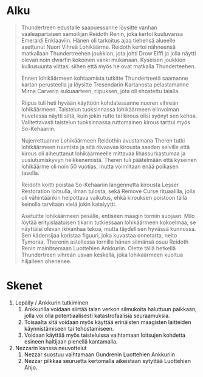 # Alku
> Thundertreen edustalle saapuessanne löysitte vanhan vaaleapartaisen samoilijan Reidoth Renin, joka kertoi kuuluvansa Emeraldi Enklaaviin. Hänen oli tarkoitus ajaa tiehensä alueelle asettunut Nuori Vihreä Lohikäärme. Reidoth kertoi nähneensä matkallaan Thundertreehen joukkion, jota johti Drow Elffi ja jolla näytti olevan noin dwarfin kokoinen vanki mukanaan. Kyseisen joukkion kulkusuunta viittasi siihen että myös he ovat matkalla Thunderteehen.  
> 
> Ennen lohikäärmeen kohtaamista tutkitte Thundertreetä saamanne kartan perusteella ja löysitte Tresendarin Kartanosta pelastamanne Mirna Carverin sukuaarteen, riipuksen, jota oli ehostettu taialla. 
> 
> Riipus tuli heti hyvään käyttöön kohdatessanne nuoren vihreän lohikäärmeen. Taistelun tuoksinnassa lohikäärmeen elinvoiman huvetessa näytti siltä, kuin jokin rutto tai kirous olisi syönyt sen kehoa. Valitettavasti taistelun tuoksinnassa ruttomainen kirous tarttui myös So-Kehaariin. 
> 
> Nujerrettuanne Lohikäärmeen Reidothin avustamana Theren tutki lohikäärmeen ruumista ja sitä riivaavaa kirousta saaden selville että kirous oli aiheuttanut lohikäärmeelle mittavaa lihassurkastumaa ja uusiutumiskyvyn heikkenemistä. Theren tuli päätelmään että kyseinen lohikäärme oli noin 50 vuotias, mutta voimiltaan enää poikasen tasolla.
> 
> Reidoth koitti poistaa So-Kehaariin langennutta kirousta Lesser Restoration loitsulla, ilman tulosta, sekä Remove Curse rituaalilla, jolla oli vähintäänkin helpottava vaikutus, ehkä kirouksen poistoon tällä keinolla tarvitaan vielä jokin katalyytti.
> 
> Asetuitte lohikäärmeen pesälle, entiseen maagin torniin suojaan. Milo löytää erityislaatuisen tikarin tutkiessaan lohikäärmeen kokoelmaa, se näyttäisi olevan ikivanhaa tekoa, mutta täydellisen hyvässä kunnossa. Sen kädensijaa koristaa figuuri, joka kuvastaa onnetarta, neito Tymoraa. Therenin astellessa tornille hänen silmänsä osuu Reidoth Renin mainitsemaan Luottehien Ankkuriin. Olette tällä hetkellä Thundertreen vihreän usvan keskellä, joka lohikäärmeen kuoltua hiljalleen ohenenee.

# Skenet
1. Lepäily / Ankkurin tutkiminen
	1. Ankkurilla voidaan siirtää taian verkon silmukoita haluttuun paikkaan, jolla voi olla potentiaalisesti katastrofaalisia seuraamuksia. 
	2. Toisaalta sitä voidaan myös käyttää erinäisten maagisten laitteiden käynnistämiseen tai tehostamiseen.
	3. Voidaan käyttää myös taisteluissa vaihtamaan loitsujen kohdetta esineen haltijaan pienellä kantamalla.
2. Nezzarin kanssa neuvottelut
	1. Nezzar suostuu vaihtamaan Gundrenin Luottehien Ankkuriin
	2. Nezzar pilkkaa seuruetta kertomalla aikeistaan sytyttää Luottehien Ahjo. 

